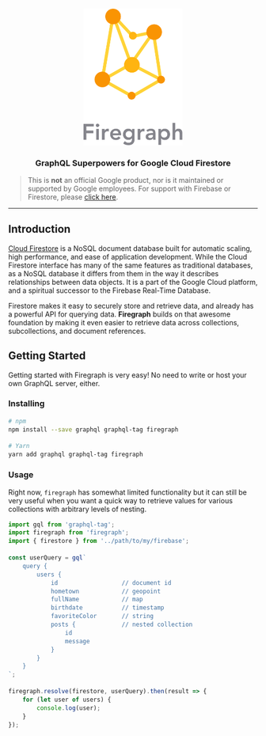 <p align="center">
    <img src="./assets/brand.svg" width="200px"/>
</p>
<h3 align="center">GraphQL Superpowers for Google Cloud Firestore</h3>

> This is **not** an official Google product, nor is it maintained or supported by Google employees. For support with Firebase or Firestore, please [click here](https://firebase.google.com/support/).

___

## Introduction

[Cloud Firestore](https://cloud.google.com/firestore/docs/) is a NoSQL document database built for automatic scaling, high performance, and ease of application development. While the Cloud Firestore interface has many of the same features as traditional databases, as a NoSQL database it differs from them in the way it describes relationships between data objects. It is a part of the Google Cloud platform, and a spiritual successor to the Firebase Real-Time Database.

Firestore makes it easy to securely store and retrieve data, and already has a powerful API for querying data. **Firegraph** builds on that awesome foundation by making it even easier to retrieve data across collections, subcollections, and document references.

## Getting Started

Getting started with Firegraph is very easy! No need to write or host your own GraphQL server, either.

### Installing

``` bash
# npm
npm install --save graphql graphql-tag firegraph

# Yarn
yarn add graphql graphql-tag firegraph
```

### Usage

Right now, `firegraph` has somewhat limited functionality but it can still be very useful when you want a quick way to retrieve values for various collections with arbitrary levels of nesting.

``` typescript
import gql from 'graphql-tag';
import firegraph from 'firegraph';
import { firestore } from '../path/to/my/firebase';

const userQuery = gql`
    query {
        users {
            id                  // document id
            hometown            // geopoint
            fullName            // map
            birthdate           // timestamp
            favoriteColor       // string
            posts {             // nested collection
                id
                message
            }
        }
    }
`;

firegraph.resolve(firestore, userQuery).then(result => {
    for (let user of users) {
        console.log(user);
    }
});
```
